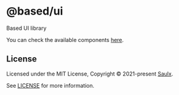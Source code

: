 # @based/ui

Based UI library

You can check the available components [here](https://atelier-saulx.github.io/ui).


## License

Licensed under the MIT License, Copyright © 2021-present [Saulx](https://www.saulx.com/).

See [LICENSE](./LICENSE) for more information.
